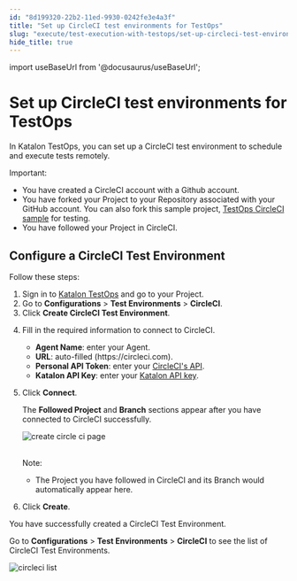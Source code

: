 ```yaml
---
id: "8d199320-22b2-11ed-9930-0242fe3e4a3f"
title: "Set up CircleCI test environments for TestOps"
slug: "execute/test-execution-with-testops/set-up-circleci-test-environments-for-testops"
hide_title: true
---
```

import useBaseUrl from '@docusaurus/useBaseUrl';


# <a id="id" class="anchor_top_offset"/><a id="ariaid-title1" class="anchor_top_offset"/>Set up CircleCI test environments for TestOps

<p xmlns="http://www.w3.org/1999/xhtml" className="p">In Katalon TestOps, you can set up a CircleCI test environment to schedule and execute tests remotely.</p> 
<div xmlns="http://www.w3.org/1999/xhtml" className="note important note_important"><span className="note__title">Important:</span> <ul className="ul"><li className="li">You have created a CircleCI account with a Github account.</li><li className="li">You have forked your Project to your Repository associated with your GitHub account. You can also fork this sample project, <a className="xref j-external-link" href="https://github.com/katalon-studio-samples/testops-circleci-sample" target="_blank">TestOps CircleCI sample</a> for testing.</li><li className="li">You have followed your Project in CircleCI.</li></ul></div>

## <a id="id_1" class="anchor_top_offset"/>Configure a CircleCI Test Environment

<p xmlns="http://www.w3.org/1999/xhtml" className="p">Follow these steps:</p> 
<ol xmlns="http://www.w3.org/1999/xhtml" className="ol"><li className="li">Sign in to <a className="xref j-external-link" href="https://testops.katalon.io/login" target="_blank">Katalon       TestOps</a> and go to your Project.</li><li className="li">Go to <strong className="ph b">Configurations</strong> &gt; <strong className="ph b">Test       Environments</strong> &gt; <strong className="ph b">CircleCI</strong>.</li><li className="li">Click <strong className="ph b">Create CircleCI Test Environment</strong>.</li><li className="li">     <p className="p">Fill in the required information to connect to CircleCI.</p>     <ul className="ul"><li className="li">         <strong className="ph b">Agent Name</strong>: enter your Agent.</li><li className="li">         <strong className="ph b">URL</strong>: auto-filled (https://circleci.com).</li><li className="li">         <strong className="ph b">Personal API Token</strong>: enter your <a className="xref j-external-link" href="https://circleci.com/account/api" target="_blank">CircleCI's API</a>.</li><li className="li">         <strong className="ph b">Katalon API Key</strong>: enter your <a className="xref j-external-link" href="https://analytics.katalon.com/user/apikey" target="_blank">Katalon API           key</a>.</li></ul>   </li><li className="li">     <p className="p">Click <strong className="ph b">Connect</strong>.</p>     <p className="p">The <strong className="ph b">Followed Project</strong> and       <strong className="ph b">Branch</strong> sections appear after you have connected to       CircleCI successfully.</p>     <p className="p">       <img className="image" src={useBaseUrl("https://github.com/katalon-studio/docs-images/raw/master/katalon-analytics/docs/circleci-agent/create-circleci-page.png")} alt="create circle ci page" /><br /><br />     </p>     <div className="note note note_note"><span className="note__title">Note:</span>        <p className="p" /><div className="p"><ul className="ul"><li className="li"><p className="p">The Project you have followed in CircleCI and its Branch would               automatically appear here.</p></li></ul></div>     </div>   </li><li className="li">     <p className="p">Click <strong className="ph b">Create</strong>.</p>   </li></ol> 
<p xmlns="http://www.w3.org/1999/xhtml" className="p">You have successfully created a CircleCI Test Environment.</p> 
<p xmlns="http://www.w3.org/1999/xhtml" className="p">Go to <strong className="ph b">Configurations</strong> &gt; <strong className="ph b">Test     Environments</strong> &gt; <strong className="ph b">CircleCI</strong> to see the   list of CircleCI Test Environments.</p> 
<p xmlns="http://www.w3.org/1999/xhtml" className="p">   <img className="image" src={useBaseUrl("https://github.com/katalon-studio/docs-images/raw/master/katalon-analytics/docs/circleci-agent/circleci-agent.png")} alt="circleci list" /><br /><br /> </p> 
